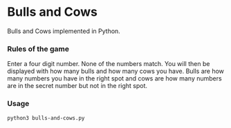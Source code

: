 # Bulls and Cows

Bulls and Cows implemented in Python.

### Rules of the game

Enter a four digit number. None of the numbers match.
You will then be displayed with how many bulls and how many cows you have.
Bulls are how many numbers you have in the right spot and cows are how many numbers are in the secret number but not in the right spot.

### Usage

`python3 bulls-and-cows.py`
